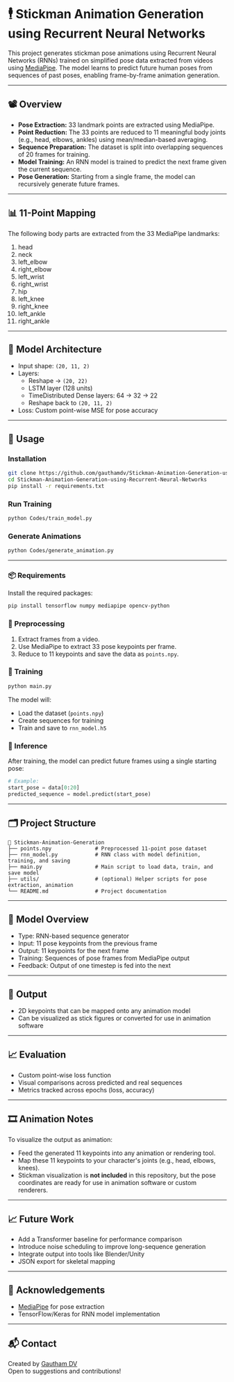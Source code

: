 # 🕴️ Stickman Animation Generation using Recurrent Neural Networks

This project generates stickman pose animations using Recurrent Neural Networks (RNNs) trained on simplified pose data extracted from videos using [MediaPipe](https://google.github.io/mediapipe/). The model learns to predict future human poses from sequences of past poses, enabling frame-by-frame animation generation.

---

## 📽️ Overview

- **Pose Extraction:** 33 landmark points are extracted using MediaPipe.
- **Point Reduction:** The 33 points are reduced to 11 meaningful body joints (e.g., head, elbows, ankles) using mean/median-based averaging.
- **Sequence Preparation:** The dataset is split into overlapping sequences of 20 frames for training.
- **Model Training:** An RNN model is trained to predict the next frame given the current sequence.
- **Pose Generation:** Starting from a single frame, the model can recursively generate future frames.

---

## 📊 11-Point Mapping

The following body parts are extracted from the 33 MediaPipe landmarks:

1.	head      
2.	neck       
3.	left_elbow 
4.	right_elbow 
5.	left_wrist  
6.	right_wrist 
7.	hip         
8.	left_knee   
9.	right_knee  
10.	left_ankle  
11.	right_ankle


---

## 🧠 Model Architecture

- Input shape: `(20, 11, 2)`
- Layers:
  - Reshape → `(20, 22)`
  - LSTM layer (128 units)
  - TimeDistributed Dense layers: 64 → 32 → 22
  - Reshape back to `(20, 11, 2)`
- Loss: Custom point-wise MSE for pose accuracy

---

## 🏃 Usage

### Installation

```bash
git clone https://github.com/gauthamdv/Stickman-Animation-Generation-using-Recurrent-Neural-Networks
cd Stickman-Animation-Generation-using-Recurrent-Neural-Networks
pip install -r requirements.txt
```

### Run Training

```bash
python Codes/train_model.py
```

### Generate Animations

```bash
python Codes/generate_animation.py
```

---

### 📦 Requirements

Install the required packages:

```bash
pip install tensorflow numpy mediapipe opencv-python
```

### 🔁 Preprocessing

1. Extract frames from a video.
2. Use MediaPipe to extract 33 pose keypoints per frame.
3. Reduce to 11 keypoints and save the data as `points.npy`.

### 🧪 Training

```bash
python main.py
```

The model will:
- Load the dataset (`points.npy`)
- Create sequences for training
- Train and save to `rnn_model.h5`

### 🔮 Inference

After training, the model can predict future frames using a single starting pose:

```python
# Example:
start_pose = data[0:20]
predicted_sequence = model.predict(start_pose)
```

---

## 🗂️ Project Structure

```
📁 Stickman-Animation-Generation
├── points.npy              # Preprocessed 11-point pose dataset
├── rnn_model.py            # RNN class with model definition, training, and saving
├── main.py                 # Main script to load data, train, and save model
├── utils/                  # (optional) Helper scripts for pose extraction, animation
└── README.md               # Project documentation
```

---

## 🧠 Model Overview

- Type: RNN-based sequence generator
- Input: 11 pose keypoints from the previous frame
- Output: 11 keypoints for the next frame
- Training: Sequences of pose frames from MediaPipe output
- Feedback: Output of one timestep is fed into the next

---

## 🎯 Output

- 2D keypoints that can be mapped onto any animation model
- Can be visualized as stick figures or converted for use in animation software

---

## 📈 Evaluation

- Custom point-wise loss function
- Visual comparisons across predicted and real sequences
- Metrics tracked across epochs (loss, accuracy)

---

## 🎞️ Animation Notes

To visualize the output as animation:
- Feed the generated 11 keypoints into any animation or rendering tool.
- Map these 11 keypoints to your character's joints (e.g., head, elbows, knees).
- Stickman visualization is **not included** in this repository, but the pose coordinates are ready for use in animation software or custom renderers.

---

## 📈 Future Work

- Add a Transformer baseline for performance comparison
- Introduce noise scheduling to improve long-sequence generation
- Integrate output into tools like Blender/Unity
- JSON export for skeletal mapping

---

## 🙌 Acknowledgements

- [MediaPipe](https://google.github.io/mediapipe/) for pose extraction
- TensorFlow/Keras for RNN model implementation

---

## 📬 Contact

Created by [Gautham DV](https://github.com/gauthamdv)  
Open to suggestions and contributions!
